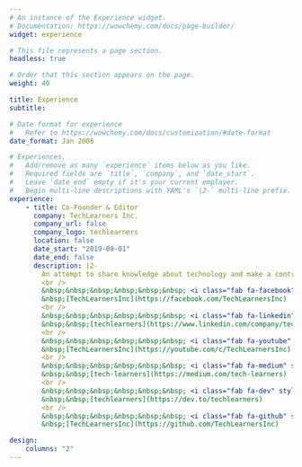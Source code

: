 ```yaml
---
# An instance of the Experience widget.
# Documentation: https://wowchemy.com/docs/page-builder/
widget: experience

# This file represents a page section.
headless: true

# Order that this section appears on the page.
weight: 40

title: Experience
subtitle:

# Date format for experience
#   Refer to https://wowchemy.com/docs/customization/#date-format
date_format: Jan 2006

# Experiences.
#   Add/remove as many `experience` items below as you like.
#   Required fields are `title`, `company`, and `date_start`.
#   Leave `date_end` empty if it's your current employer.
#   Begin multi-line descriptions with YAML's `|2-` multi-line prefix.
experience:
    - title: Co-Founder & Editor
      company: TechLearners Inc.
      company_url: false
      company_logo: techlearners
      location: false
      date_start: "2019-09-01"
      date_end: false
      description: |2-
        An attempt to share knowledge about technology and make a contribution for the tech community.
        <br />
        &nbsp;&nbsp;&nbsp;&nbsp;&nbsp;&nbsp; <i class="fab fa-facebook" style="color: #3b5998"></i>
        &nbsp;[TechLearnersInc](https://facebook.com/TechLearnersInc)
        <br />
        &nbsp;&nbsp;&nbsp;&nbsp;&nbsp;&nbsp; <i class="fab fa-linkedin" style="color: #0069bd"></i>
        &nbsp;&nbsp;[techlearners](https://www.linkedin.com/company/techlearners)
        <br />
        &nbsp;&nbsp;&nbsp;&nbsp;&nbsp;&nbsp; <i class="fab fa-youtube" style="color: #ff0000"></i>
        &nbsp;[TechLearnersInc](https://youtube.com/c/TechLearnersInc)
        <br />
        &nbsp;&nbsp;&nbsp;&nbsp;&nbsp;&nbsp; <i class="fab fa-medium" style="color: #333"></i>
        &nbsp;&nbsp;[tech-learners](https://medium.com/tech-learners)
        <br />
        &nbsp;&nbsp;&nbsp;&nbsp;&nbsp;&nbsp; <i class="fab fa-dev" style="color: #333"></i>
        &nbsp;&nbsp;[techlearners](https://dev.to/techlearners)
        <br />
        &nbsp;&nbsp;&nbsp;&nbsp;&nbsp;&nbsp; <i class="fab fa-github" style="color: #333"></i>
        &nbsp;[TechLearnersInc](https://github.com/TechLearnersInc)

design:
    columns: "2"
---
```

